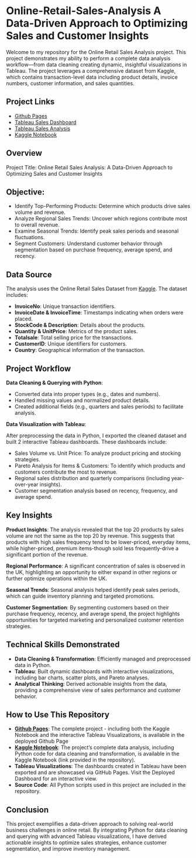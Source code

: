 # Online-Retail-Sales-Analysis A Data-Driven Approach to Optimizing Sales and Customer Insights

Welcome to my repository for the Online Retail Sales Analysis project. This project demonstrates my ability to perform a complete data analysis workflow—from data cleaning creating dynamic, insightful visualizations in Tableau. The project leverages a comprehensive dataset from Kaggle, which contains transaction-level data including product details, invoice numbers, customer information, and sales quantities.

## Project Links
- [Github Pages](https://ajaanek.github.io/Online-Retail-Sales-Analysis/)
- [Tableau Sales Dashboard](https://public.tableau.com/app/profile/ajaane.kanagasabai/viz/OnlineRetailSalesAnalysis_17332491897690/SalesDashboard)
- [Tableau Sales Analysis](https://public.tableau.com/app/profile/ajaane.kanagasabai/viz/OnlineRetailSalesAnalysis_17332491897690/SalesAnalysis?publish=yes)
- [Kaggle Notebook](https://www.kaggle.com/code/ajaanekanagasabai/online-retail-sales-analysis)


## Overview
Project Title: Online Retail Sales Analysis: A Data-Driven Approach to Optimizing Sales and Customer Insights


## Objective:
- Identify Top-Performing Products: Determine which products drive sales volume and revenue.
- Analyze Regional Sales Trends: Uncover which regions contribute most to overall revenue.
- Examine Seasonal Trends: Identify peak sales periods and seasonal fluctuations.
- Segment Customers: Understand customer behavior through segmentation based on purchase frequency, average spend, and recency.


## Data Source
The analysis uses the Online Retail Sales Dataset from [Kaggle](https://www.kaggle.com/datasets/rohitmahulkar/online-retails-sale-dataset/code). The dataset includes:
- **InvoiceNo**: Unique transaction identifiers.
- **InvoiceDate & InvoiceTime**: Timestamps indicating when orders were placed.
- **StockCode & Description**: Details about the products.
- **Quantity & UnitPrice**: Metrics of the product sales.
- **Totalsale**: Total selling price for the transactions.
- **CustomerID**: Unique identifiers for customers.
- **Country**: Geographical information of the transaction.


## Project Workflow
**Data Cleaning & Querying with Python**:
- Converted data into proper types (e.g., dates and numbers).
- Handled missing values and normalized product details.
- Created additional fields (e.g., quarters and sales periods) to facilitate analysis.

**Data Visualization with Tableau**:

After preprocessing the data in Python, I exported the cleaned dataset and built 2 interactive Tableau dashboards. These dashboards include:
- Sales Volume vs. Unit Price: To analyze product pricing and stocking strategies.
- Pareto Analysis for Items & Customers: To identify which products and customers contribute the most to revenue.
- Regional sales distribution and quarterly comparisons (including year-over-year insights).
- Customer segmentation analysis based on recency, frequency, and average spend.


  
## Key Insights
**Product Insights**:
The analysis revealed that the top 20 products by sales volume are not the same as the top 20 by revenue. This suggests that products with high sales frequency tend to be lower-priced, everyday items, while higher-priced, premium items-though sold less frequently-drive a significant portion of the revenue.

**Regional Performance**:
A significant concentration of sales is observed in the UK, highlighting an opportunity to either expand in other regions or further optimize operations within the UK.

**Seasonal Trends**:
Seasonal analysis helped identify peak sales periods, which can guide inventory planning and targeted promotions.

**Customer Segmentation**:
By segmenting customers based on their purchase frequency, recency, and average spend, the project highlights opportunities for targeted marketing and personalized customer retention strategies.

## Technical Skills Demonstrated
- **Data Cleaning & Transformation**: Efficiently managed and preprocessed data in Python.
- **Tableau**: Built dynamic dashboards with interactive visualizations, including bar charts, scatter plots, and Pareto analyses.
- **Analytical Thinking**: Derived actionable insights from the data, providing a comprehensive view of sales performance and customer behavior.


## How to Use This Repository
- [**Github Pages**](https://ajaanek.github.io/Online-Retail-Sales-Analysis/): The complete project - including both the Kaggle Notebook and the interactive Tableau Visualizations, is available in the deployed Github Page
- [**Kaggle Notebook**](https://www.kaggle.com/code/ajaanekanagasabai/online-retail-sales-analysis): The project’s complete data analysis, including Python code for data cleaning and transformation, is available in the Kaggle Notebook (link provided in the repository).
- **Tableau Visualizations**: The dashboards created in Tableau have been exported and are showcased via GitHub Pages. Visit the Deployed Dashboard for an interactive view.
- **Source Code**: All Python scripts used in this project are included in the repository.


## Conclusion
This project exemplifies a data-driven approach to solving real-world business challenges in online retail. By integrating Python for data cleaning and querying with advanced Tableau visualizations, I have derived actionable insights to optimize sales strategies, enhance customer segmentation, and improve inventory management.
